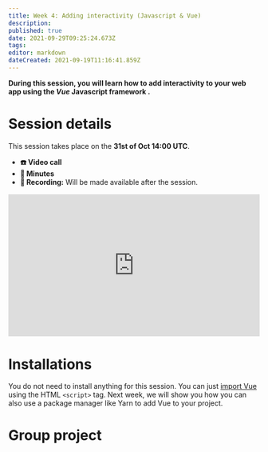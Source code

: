 ```yaml
---
title: Week 4: Adding interactivity (Javascript & Vue)
description: 
published: true
date: 2021-09-29T09:25:24.673Z
tags: 
editor: markdown
dateCreated: 2021-09-19T11:16:41.859Z
---
```


**During this session, you will learn how to add interactivity to your web app using the *Vue* Javascript framework .**

# Session details
This session takes place on the **31st of Oct 14:00 UTC**.
- **☎️ Video call**
- **📝 Minutes**
- **🔴 Recording:** Will be made available after the session.

<div style="position: relative;padding-bottom: 56.25%;height: 0;margin-top:16px;">
  <iframe src="https://pitch.com/embed/ed7b15da-c6ba-4f70-9db6-cccb4b26be4e" allow="fullscreen" allowfullscreen="" width="100%" height="100%" style="border:0;position: absolute;top: 0;left: 0;"></iframe>
</div>

# Installations
You do not need to install anything for this session. You can just [import Vue](https://vuejs.org/v2/guide/installation.html#CDN) using the HTML ```<script>``` tag. Next week, we will show you how you can also use a package manager like Yarn to add Vue to your project.

# Group project